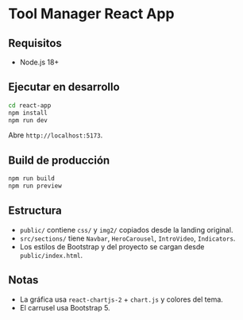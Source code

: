 # Tool Manager React App

## Requisitos
- Node.js 18+

## Ejecutar en desarrollo
```bash
cd react-app
npm install
npm run dev
```
Abre `http://localhost:5173`.

## Build de producción
```bash
npm run build
npm run preview
```

## Estructura
- `public/` contiene `css/` y `img2/` copiados desde la landing original.
- `src/sections/` tiene `Navbar`, `HeroCarousel`, `IntroVideo`, `Indicators`.
- Los estilos de Bootstrap y del proyecto se cargan desde `public/index.html`.

## Notas
- La gráfica usa `react-chartjs-2` + `chart.js` y colores del tema.
- El carrusel usa Bootstrap 5.
